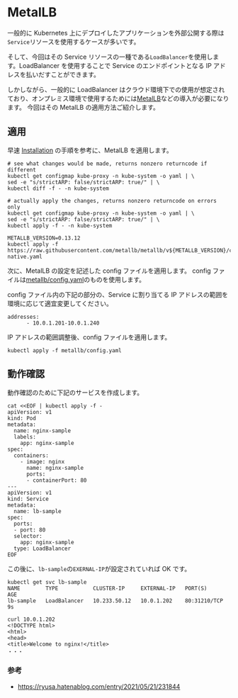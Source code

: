 # MetalLB

一般的に Kubernetes 上にデプロイしたアプリケーションを外部公開する際は`Service`リソースを使用するケースが多いです。

そして、今回はその Service リソースの一種である`LoadBalancer`を使用します。LoadBalancer を使用することで Service のエンドポイントとなる IP アドレスを払いだすことができます。

しかしながら、一般的に LoadBalancer はクラウド環境下での使用が想定されており、オンプレミス環境で使用するためには[MetalLB](https://metallb.universe.tf/)などの導入が必要になります。
今回はその MetalLB の適用方法ご紹介します。

## 適用

早速 [Installation](https://metallb.universe.tf/installation/) の手順を参考に、MetalLB を適用します。

```
# see what changes would be made, returns nonzero returncode if different
kubectl get configmap kube-proxy -n kube-system -o yaml | \
sed -e "s/strictARP: false/strictARP: true/" | \
kubectl diff -f - -n kube-system

# actually apply the changes, returns nonzero returncode on errors only
kubectl get configmap kube-proxy -n kube-system -o yaml | \
sed -e "s/strictARP: false/strictARP: true/" | \
kubectl apply -f - -n kube-system

METALLB_VERSION=0.13.12
kubectl apply -f https://raw.githubusercontent.com/metallb/metallb/v${METALLB_VERSION}/config/manifests/metallb-native.yaml
```

次に、MetalLB の設定を記述した config ファイルを適用します。
config ファイルは[metallb/config.yaml](../metallb/config.yaml)のものを使用します。

config ファイル内の下記の部分の、Service に割り当てる IP アドレスの範囲を環境に応じて適宜変更してください。

```
addresses:
      - 10.0.1.201-10.0.1.240
```

IP アドレスの範囲調整後、config ファイルを適用します。

```
kubectl apply -f metallb/config.yaml
```

## 動作確認

動作確認のために下記のサービスを作成します。

```
cat <<EOF | kubectl apply -f -
apiVersion: v1
kind: Pod
metadata:
  name: nginx-sample
  labels:
    app: nginx-sample
spec:
  containers:
    - image: nginx
      name: nginx-sample
      ports:
      - containerPort: 80
---
apiVersion: v1
kind: Service
metadata:
  name: lb-sample
spec:
  ports:
  - port: 80
  selector:
    app: nginx-sample
  type: LoadBalancer
EOF
```

この後に、`lb-sample`の`EXERNAL-IP`が設定されていれば OK です。

```
kubectl get svc lb-sample
NAME        TYPE           CLUSTER-IP     EXTERNAL-IP   PORT(S)        AGE
lb-sample   LoadBalancer   10.233.50.12   10.0.1.202    80:31210/TCP   9s

curl 10.0.1.202
<!DOCTYPE html>
<html>
<head>
<title>Welcome to nginx!</title>
・・・
```

### 参考

- https://ryusa.hatenablog.com/entry/2021/05/21/231844
